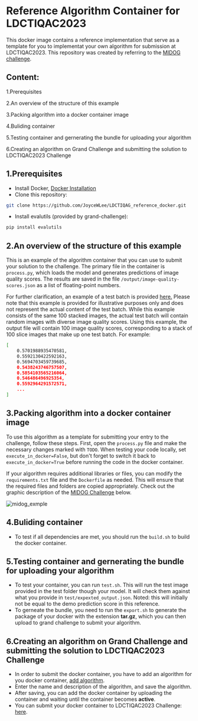 # Reference Algorithm Container for LDCTIQAC2023

This docker image contains a reference implementation that serve as a template for you to implementat your own algorithm for submission at LDCTIQAC2023.
This repository was created by referring to the [MIDOG challenge](https://github.com/DeepPathology/MIDOG_reference_docker#overview).

## Content:
1.Prerequisites

2.An overview of the structure of this example

3.Packing algorithm into a docker container image

4.Buliding container

5.Testing container and gernerating the bundle for uploading your algorithm

6.Creating an algorithm on Grand Challenge and submitting the solution to LDCTIQAC2023 Challenge

## 1.Prerequisites
- Install Docker, [Docker Installation](https://www.docker.com/get-started/)
- Clone this repository:
```bash
git clone https://github.com/JoyceWLee/LDCTIQAG_reference_docker.git
```
-  Install evalutils (provided by grand-challenge):
```bash
pip install evalutils
```
## 2.An overview of the structure of this example
This is an example of the algorithm container that you can use to submit your solution to the challenge. The primary file in the container is `process.py`, which loads the model and generates predictions of image quality scores. The results are saved in the file `/output/image-quality-scores.json` as a list of floating-point numbers. 

For further clarification, an example of a test batch is provided [here.](https://drive.google.com/file/d/1cP5NQis_9vGndm7SpwBWanHt4I4xiFPj/view?usp=sharing)
Please note that this example is provided for illustrative purposes only and does not represent the actual content of the test batch.
While this example consists of the same 100 stacked images, the actual test batch will contain random images with diverse image quality scores.
Using this example, the output file will contain 100 image quality scores, corresponding to a stack of 100 slice images that make up one test batch. For example:
```bash
[
    0.5701988935470581,
    0.5592130422592163,
    0.5694703459739685,
    0.5438243746757507,
    0.5854103565216064,
    0.546486496925354,
    0.5592964291572571,
    ...
]
```
    
## 3.Packing algorithm into a docker container image
To use this algorithm as a template for submitting your entry to the challenge, follow these steps. First, open the `process.py` file and make the necessary changes marked with `TODO`. When testing your code locally, set `execute_in_docker=False`, but don't forget to switch it back to `execute_in_docker=True` before running the code in the docker container.

If your algorithm requires additional libraries or files, you can modify the `requirements.txt` file and the `Dockerfile` as needed. This will ensure that the required files and folders are copied appropriately. Check out the graphic description of the [MIDOG Challenge](https://github.com/DeepPathology/MIDOG_reference_docker#overview) below.

![midog_exmple](https://user-images.githubusercontent.com/50645935/233499229-cd2c8ffe-afb0-4dbc-b40e-131cd1d7544e.png)

## 4.Buliding container
- To test if all dependencies are met, you should run the `build.sh` to build the docker container. 
## 5.Testing container and gernerating the bundle for uploading your algorithm
- To test your container, you can run `test.sh`. This will run the test image provided in the test folder though your model. It will check them against what you provide in `test/expexted_output.json`. Noted: this will initially not be equal to the demo prediction score in this reference.
- To gerneate the bundle, you need to run the `export.sh` to generate the package of your docker with the extension **tar.gz**, which you can then upload to grand challenge to submit your algorithm.
## 6.Creating an algorithm on Grand Challenge and submitting the solution to LDCTIQAC2023 Challenge
- In order to submit the docker container, you have to add an algorithm for you docker container, [add algorithm](https://ldctiqac2023.grand-challenge.org/evaluation/challenge/algorithms/create/).
- Enter the name and description of the algorithm, and save the algorithm.
- After saving, you can add the docker container by uploading the container and waiting until the container becomes **active**.
- You can submit your docker container to LDCTIQAC2023 Challenge: [here](https://ldctiqac2023.grand-challenge.org/evaluation/challenge/submissions/create/).

